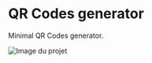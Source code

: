 # QR Codes generator
Minimal QR Codes generator.

![Image du projet](https://repository-images.githubusercontent.com/658732013/a9425a48-c163-4ee8-83d3-d236c61288b6)
